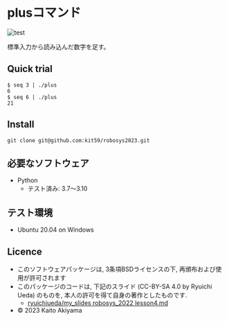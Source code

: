 # plusコマンド
![test](https://github.com/kit59/robosys2023/actions/workflows/test.yml/badge.svg)

標準入力から読み込んだ数字を足す。

## Quick trial
```
$ seq 3 | ./plus
6
$ seq 6 | ./plus
21
```

## Install
```
git clone git@github.com:kit59/robosys2023.git
```

## 必要なソフトウェア
* Python
  * テスト済み: 3.7～3.10

## テスト環境
* Ubuntu 20.04 on Windows

## Licence
* このソフトウェアパッケージは, 3条項BSDライセンスの下, 再頒布および使用が許可されます 
* このパッケージのコードは, 下記のスライド (CC-BY-SA 4.0 by Ryuichi Ueda) のものを, 本人の許可を得て自身の著作としたものです.
    * [ryuichiueda/my_slides robosys_2022 lesson4.md](https://github.com/ryuichiueda/my_slides/blob/master/robosys_2022/lesson4.md)
* © 2023 Kaito Akiyama
